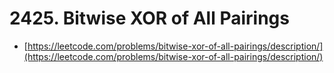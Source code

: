 # 2425. Bitwise XOR of All Pairings

- [https://leetcode.com/problems/bitwise-xor-of-all-pairings/description/](https://leetcode.com/problems/bitwise-xor-of-all-pairings/description/)
